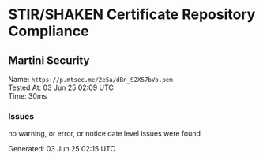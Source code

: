 # STIR/SHAKEN Certificate Repository Compliance

## Martini Security

Name: `https://p.mtsec.me/2e5a/dBn_S2X57bVo.pem`\
Tested At: 03 Jun 25 02:09 UTC\
Time: 30ms

### Issues

no warning, or error, or notice date level issues were found

Generated: 03 Jun 25 02:15 UTC
